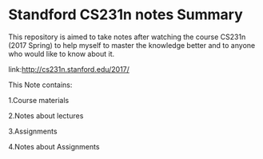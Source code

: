# Standford CS231n notes Summary
This repository is aimed to take notes after watching the course CS231n (2017 Spring) to help myself to master the knowledge better and to anyone who would like to know about it.

link:http://cs231n.stanford.edu/2017/

This Note contains: 

1.Course materials

2.Notes about lectures 

3.Assignments

4.Notes about Assignments
